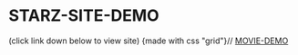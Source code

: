 # STARZ-SITE-DEMO
(click link down below to view site) {made with css "grid"}//
[MOVIE-DEMO](https://roneprada.github.io/STARZ-SITE-DEMO/)
